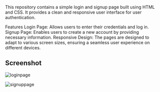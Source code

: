 This repository contains a simple login and signup page built using HTML and CSS. It provides a clean and responsive user interface for user authentication.

Features
Login Page: Allows users to enter their credentials and log in.
Signup Page: Enables users to create a new account by providing necessary information.
Responsive Design: The pages are designed to adapt to various screen sizes, ensuring a seamless user experience on different devices.

## Screenshot
![loginpage](https://github.com/Hariharan1443/project1-nexus/assets/124860165/1a29c16c-9b36-4afd-8dd6-b10f74705812)

![signuppage](https://github.com/Hariharan1443/project1-nexus/assets/124860165/8229895e-97c3-47ac-9c4e-8cc80d6ef3e9)
